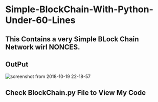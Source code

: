 # Simple-BlockChain-With-Python-Under-60-Lines
## This Contains a very Simple BLock Chain Network wirl NONCES. 
## OutPut
![screenshot from 2018-10-19 22-18-57](https://user-images.githubusercontent.com/30565388/47250671-55ab7f00-d443-11e8-8f2a-3585b6ba5565.png)
## Check BlockChain.py File to View My Code
